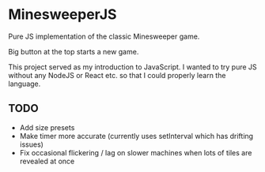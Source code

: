 # MinesweeperJS

Pure JS implementation of the classic Minesweeper game.

Big button at the top starts a new game.

This project served as my introduction to JavaScript.
I wanted to try pure JS without any NodeJS or React etc. so that I could properly learn the language.

## TODO

- Add size presets
- Make timer more accurate (currently uses setInterval which has drifting issues)
- Fix occasional flickering / lag on slower machines when lots of tiles are revealed at once